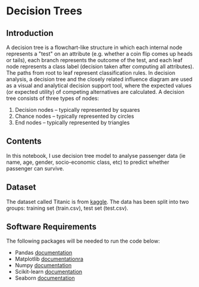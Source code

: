 # Decision Trees

## Introduction
A decision tree is a flowchart-like structure in which each internal node represents a "test" on an attribute (e.g. whether a coin flip comes up heads or tails), each branch represents the outcome of the test, and each leaf node represents a class label (decision taken after computing all attributes). The paths from root to leaf represent classification rules.
In decision analysis, a decision tree and the closely related influence diagram are used as a visual and analytical decision support tool, where the expected values (or expected utility) of competing alternatives are calculated.
A decision tree consists of three types of nodes: 
1.	Decision nodes – typically represented by squares
2.	Chance nodes – typically represented by circles
3.	End nodes – typically represented by triangles

## Contents 
In this notebook, I use decision tree model to analyse passenger data (ie name, age, gender, socio-economic class, etc) to predict whether passenger can survive.

## Dataset
The dataset called Titanic is from [kaggle](https://www.kaggle.com/c/titanic/data). The data has been split into two groups: training set (train.csv), test set (test.csv).

## Software Requirements
The following packages will be needed to run the code below: 

* Pandas [documentation](https://pandas.pydata.org/docs/)
* Matplotlib [documentationra](https://matplotlib.org/)
* Numpy [documentation](https://numpy.org/doc/)
* Scikit-learn [documentation](https://scikit-learn.org/stable/)
* Seaborn [documentation](https://seaborn.pydata.org/)
